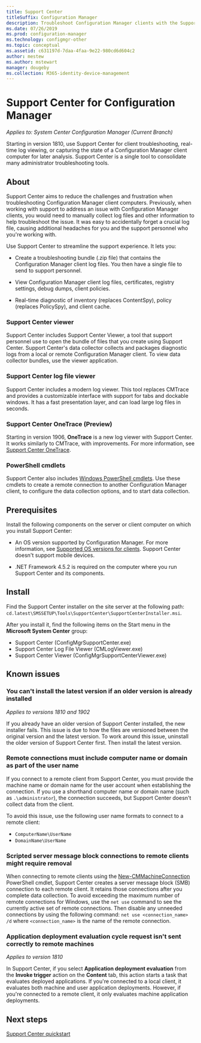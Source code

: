 ```yaml
---
title: Support Center
titleSuffix: Configuration Manager
description: Troubleshoot Configuration Manager clients with the Support Center.
ms.date: 07/26/2019
ms.prod: configuration-manager
ms.technology: configmgr-other
ms.topic: conceptual
ms.assetid: c631197d-7daa-4faa-9e22-980cd6d604c2
author: mestew
ms.author: mstewart
manager: dougeby
ms.collection: M365-identity-device-management
---
```


# Support Center for Configuration Manager

*Applies to: System Center Configuration Manager (Current Branch)*

<!--1357489-->
Starting in version 1810, use Support Center for client troubleshooting, real-time log viewing, or capturing the state of a Configuration Manager client computer for later analysis. Support Center is a single tool to consolidate many administrator troubleshooting tools.


## About

Support Center aims to reduce the challenges and frustration when troubleshooting Configuration Manager client computers. Previously, when working with support to address an issue with Configuration Manager clients, you would need to manually collect log files and other information to help troubleshoot the issue. It was easy to accidentally forget a crucial log file, causing additional headaches for you and the support personnel who you're working with.

Use Support Center to streamline the support experience. It lets you:

- Create a troubleshooting bundle (.zip file) that contains the Configuration Manager client log files. You then have a single file to send to support personnel.  

- View Configuration Manager client log files, certificates, registry settings, debug dumps, client policies.  

- Real-time diagnostic of inventory (replaces ContentSpy), policy (replaces PolicySpy), and client cache.  

### Support Center viewer

Support Center includes Support Center Viewer, a tool that support personnel use to open the bundle of files that you create using Support Center. Support Center's data collector collects and packages diagnostic logs from a local or remote Configuration Manager client. To view data collector bundles, use the viewer application.

### Support Center log file viewer

Support Center includes a modern log viewer. This tool replaces CMTrace and provides a customizable interface with support for tabs and dockable windows. It has a fast presentation layer, and can load large log files in seconds.

### Support Center OneTrace (Preview)

<!--3555962-->
Starting in version 1906, **OneTrace** is a new log viewer with Support Center. It works similarly to CMTrace, with improvements. For more information, see [Support Center OneTrace](/sccm/core/support/support-center-onetrace).

### PowerShell cmdlets

Support Center also includes [Windows PowerShell cmdlets](https://go.microsoft.com/fwlink/?linkid=397830). Use these cmdlets to create a remote connection to another Configuration Manager client, to configure the data collection options, and to start data collection.


## Prerequisites

Install the following components on the server or client computer on which you install Support Center:

- An OS version supported by Configuration Manager. For more information, see [Supported OS versions for clients](/sccm/core/plan-design/configs/supported-operating-systems-for-clients-and-devices). Support Center doesn't support mobile devices.  

- .NET Framework 4.5.2 is required on the computer where you run Support Center and its components.  


## Install

Find the Support Center installer on the site server at the following path: `cd.latest\SMSSETUP\Tools\SupportCenter\SupportCenterInstaller.msi`.

After you install it, find the following items on the Start menu in the **Microsoft System Center** group:  

- Support Center (ConfigMgrSupportCenter.exe)  
- Support Center Log File Viewer (CMLogViewer.exe)  
- Support Center Viewer (ConfigMgrSupportCenterViewer.exe)  


## Known issues

### You can't install the latest version if an older version is already installed

<!--SCCMDocs-pr issue #3090-->
*Applies to versions 1810 and 1902*

If you already have an older version of Support Center installed, the new installer fails. This issue is due to how the files are versioned between the original version and the latest version. To work around this issue, uninstall the older version of Support Center first. Then install the latest version.

### Remote connections must include computer name or domain as part of the user name

If you connect to a remote client from Support Center, you must provide the machine name or domain name for the user account when establishing the connection. If you use a shorthand computer name or domain name (such as `.\administrator`), the connection succeeds, but Support Center doesn't collect data from the client.

To avoid this issue, use the following user name formats to connect to a remote client:

- `ComputerName\UserName`  
- `DomainName\UserName`  

### Scripted server message block connections to remote clients might require removal

When connecting to remote clients using the [New-CMMachineConnection](https://go.microsoft.com/fwlink/p/?linkid=390542) PowerShell cmdlet, Support Center creates a server message block (SMB) connection to each remote client. It retains those connections after you complete data collection. To avoid exceeding the maximum number of remote connections for Windows, use the `net use` command to see the currently active set of remote connections. Then disable any unneeded connections by using the following command:
`net use <connection_name> /d`
where `<connection_name>` is the name of the remote connection.

### Application deployment evaluation cycle request isn't sent correctly to remote machines

<!--2849356-->
*Applies to version 1810*

In Support Center, if you select **Application deployment evaluation** from the **Invoke trigger** action on the **Content** tab, this action starts a task that evaluates deployed applications. If you're connected to a local client, it evaluates both machine and user application deployments. However, if you're connected to a remote client, it only evaluates machine application deployments.


## Next steps

[Support Center quickstart](/sccm/core/support/support-center-quickstart)
